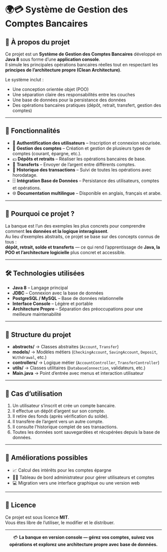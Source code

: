 # 🌍💳 Système de Gestion des Comptes Bancaires

## 📌 À propos du projet
Ce projet est un **Système de Gestion des Comptes Bancaires** développé en **Java 8** sous forme d’une **application console**.  
Il simule les principales opérations bancaires réelles tout en respectant les **principes de l’architecture propre (Clean Architecture)**.

Le système inclut :
- Une conception orientée objet (POO)
- Une séparation claire des responsabilités entre les couches
- Une base de données pour la persistance des données
- Des opérations bancaires pratiques (dépôt, retrait, transfert, gestion des comptes)

---

## 🚀 Fonctionnalités
- 🔑 **Authentification des utilisateurs** – Inscription et connexion sécurisée.
- 🏦 **Gestion des comptes** – Création et gestion de plusieurs types de comptes (courant, épargne, etc.).
- 💵 **Dépôts et retraits** – Réaliser les opérations bancaires de base.
- 🔄 **Transferts** – Envoyer de l’argent entre différents comptes.
- 📜 **Historique des transactions** – Suivi de toutes les opérations avec horodatage.
- 🗄️ **Intégration Base de Données** – Persistance des utilisateurs, comptes et opérations.
- 🌐 **Documentation multilingue** – Disponible en anglais, français et arabe.

---

## 🎯 Pourquoi ce projet ?
La banque est l’un des exemples les plus concrets pour comprendre comment **les données et la logique interagissent**.  
Au lieu d’exemples abstraits, ce projet se base sur des concepts connus de tous :  
**dépôt, retrait, solde et transferts** — ce qui rend l’apprentissage de **Java, la POO et l’architecture logicielle** plus concret et accessible.

---

## 🛠️ Technologies utilisées
- **Java 8** – Langage principal
- **JDBC** – Connexion avec la base de données
- **PostgreSQL / MySQL** – Base de données relationnelle
- **Interface Console** – Légère et portable
- **Architecture Propre** – Séparation des préoccupations pour une meilleure maintenabilité

---

## 📂 Structure du projet
- **abstracts/** → Classes abstraites (`Account`, `Transfer`)
- **models/** → Modèles métiers (`CheckingAccount`, `SavingAccount`, `Deposit`, `Withdrawal`, etc.)
- **controllers/** → Logique métier (`AccountController`, `TransferController`)
- **utils/** → Classes utilitaires (`DatabaseConnection`, validateurs, etc.)
- **Main.java** → Point d’entrée avec menus et interaction utilisateur

---

## 🔑 Cas d’utilisation
1. Un utilisateur s’inscrit et crée un compte bancaire.
2. Il effectue un dépôt d’argent sur son compte.
3. Il retire des fonds (après vérification du solde).
4. Il transfère de l’argent vers un autre compte.
5. Il consulte l’historique complet de ses transactions.
6. Toutes les données sont sauvegardées et récupérées depuis la base de données.

---

## 🏦 Améliorations possibles
- 📈 Calcul des intérêts pour les comptes épargne
- 👨‍💼 Tableau de bord administrateur pour gérer utilisateurs et comptes
- 💻 Migration vers une interface graphique ou une version web

---

## 📜 Licence
Ce projet est sous licence **MIT**.  
Vous êtes libre de l’utiliser, le modifier et le distribuer.

---

<p align="center">
  💳 <strong>La banque en version console — gérez vos comptes, suivez vos opérations et explorez une architecture propre avec base de données.</strong>
</p>
